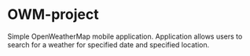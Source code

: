 # OWM-project
Simple OpenWeatherMap mobile application. Application allows users to search for a weather for specified date and specified location.
